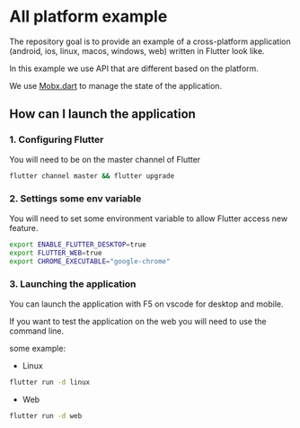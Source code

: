 # All platform example

The repository goal is to provide an example of a cross-platform application (android, ios, linux, macos, windows, web) written in Flutter look like.

In this example we use API that are different based on the platform.

We use [Mobx.dart](https://pub.dev/packages/mobx) to manage the state of the application.

## How can I launch the application

### 1. Configuring Flutter

You will need to be on the master channel of Flutter

```sh
flutter channel master && flutter upgrade
```

### 2. Settings some env variable

You will need to set some environment variable to allow Flutter access new feature.

```sh
export ENABLE_FLUTTER_DESKTOP=true
export FLUTTER_WEB=true
export CHROME_EXECUTABLE="google-chrome"
```

### 3. Launching the application

You can launch the application with F5 on vscode for desktop and mobile.

If you want to test the application on the web you will need to use the command line.

some example:

- Linux
```sh
flutter run -d linux
```

- Web
```sh
flutter run -d web
```